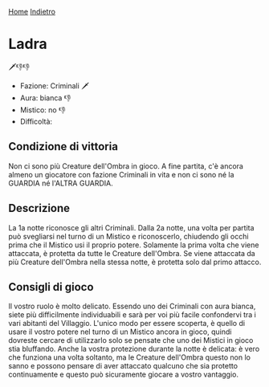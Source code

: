 [Home](/wherewolf-rules)
[Indietro](..)

# Ladra

<span class='emoji'>🗡️👎👎</span>

- Fazione: Criminali <span class='emoji'>🗡️</span>
- Aura: bianca <span class='emoji'>👎</span>
- Mistico: no <span class='emoji'>👎</span>
- Difficoltà: 

## Condizione di vittoria

Non ci sono più Creature dell'Ombra in gioco. A fine partita, c'è ancora almeno un giocatore con fazione Criminali in vita e non ci sono né la GUARDIA né l'ALTRA GUARDIA.

## Descrizione

La 1a notte riconosce gli altri Criminali. Dalla 2a notte, una volta per partita può svegliarsi nel turno di un Mistico e riconoscerlo, chiudendo gli occhi prima che il Mistico usi il proprio potere. Solamente la prima volta che viene attaccata, è protetta da tutte le Creature dell'Ombra. Se viene attaccata da più Creature dell'Ombra nella stessa notte, è protetta solo dal primo attacco.

## Consigli di gioco

Il vostro ruolo è molto delicato. Essendo uno dei Criminali con aura bianca, siete più difficilmente individuabili e sarà per voi più facile confondervi tra i vari abitanti del Villaggio. L'unico modo per essere scoperta, è quello di usare il vostro potere nel turno di un Mistico ancora in gioco, quindi dovreste cercare di utilizzarlo solo se pensate che uno dei Mistici in gioco stia bluffando. Anche la vostra protezione durante la notte è delicata: è vero che funziona una volta soltanto, ma le Creature dell'Ombra questo non lo sanno e possono pensare di aver attaccato qualcuno che sia protetto continuamente e questo può sicuramente giocare a vostro vantaggio.
